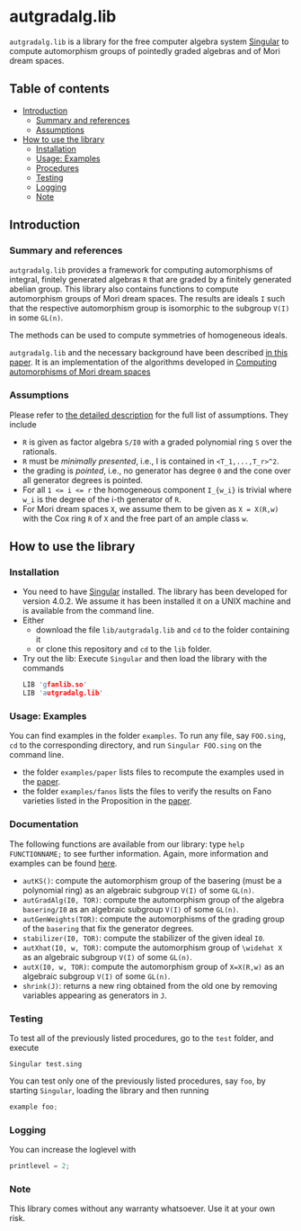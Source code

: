 # autgradalg.lib

`autgradalg.lib` is a library for the free computer algebra system [Singular](#http://singular.uni-kl.de) to compute automorphism groups of pointedly graded algebras and of Mori dream spaces.


## Table of contents
* [Introduction](#Introduction)
    * [Summary and references](#summary-and-references)
    * [Assumptions](#assumptions)
* [How to use the library](#Installation-and-usage)
    * [Installation](#installation)
    * [Usage: Examples](#usage:-examples)
    * [Procedures](#procedures)
    * [Testing](#testing)
    * [Logging](#logging)
    * [Note](#note)


## Introduction

### Summary and references

`autgradalg.lib` provides a framework for computing automorphisms of integral, finitely generated algebras `R` that are graded by a finitely generated abelian group. This library also contains functions to compute automorphism groups of Mori dream spaces. The results are ideals `I` such that the respective automorphism group is isomorphic to the subgroup `V(I)` in some `GL(n)`. 

The methods can be used to compute symmetries of homogeneous ideals.

 `autgradalg.lib` and the necessary background have been described [in this paper](#http://arxiv.org/abs/).
 It is an implementation of the algorithms developed in  [Computing automorphisms of Mori dream spaces](#http://arxiv.org/abs)


### Assumptions
Please refer to [the detailed description](#http://arxiv.org/abs/) for the full list of assumptions. 
They include

* `R` is given as factor algebra `S/I0` with a graded polynomial ring `S` over the rationals.
* `R` must be *minimally presented*, i.e., I is contained in `<T_1,...,T_r>^2`.
* the grading is *pointed*, i.e., no generator has degree `0` and the cone over all generator degrees is pointed.
* For all `1 <= i <= r` the homogeneous component `I_{w_i}` is trivial where `w_i` is the degree of the i-th generator of `R`.
* For Mori dream spaces `X`, we assume them to be given as `X = X(R,w)` with the Cox ring `R` of `X` and the free part of an ample class `w`.


## How to use the library

### Installation

* You need to have [Singular](#http://singular.uni-kl.de) installed. The library has been developed for version 4.0.2. We assume it has been installed it on a UNIX machine and is available from the command line.
* Either
    * download the file `lib/autgradalg.lib` and `cd` to the folder containing it 
    * or clone this repository and `cd` to the `lib` folder.
* Try out the lib: Execute `Singular` and then load the library with the commands
    ```C++
    LIB 'gfanlib.so'
    LIB 'autgradalg.lib'
    ```

### Usage: Examples

You can find examples in the folder `examples`.
To run any file, say `FOO.sing`, `cd` to the corresponding directory, and run `Singular FOO.sing` on the command line.
* the folder `examples/paper` lists files to recompute the examples used in the [paper](#http://arxiv.org).
* the folder `examples/fanos` lists the files to verify the results on Fano varieties listed in the Proposition in the [paper](#http://arxiv.org).


### Documentation

The following functions are available from our library:
type `help FUNCTIONNAME;` to see further information.
Again, more information and examples can be found [here](#http://arxiv.org/abs/).


* `autKS()`: compute the automorphism group of the basering (must be a polynomial ring) as an algebraic subgroup `V(I)` of some `GL(n)`.
* `autGradAlg(I0, TOR)`: compute the automorphism group of the algebra `basering/I0` as an algebraic subgroup `V(I)` of some `GL(n)`.
* `autGenWeights(TOR)`: compute the automorphisms of the grading group of the `basering` that fix the generator degrees.
* `stabilizer(I0, TOR)`: compute the stabilizer of the given ideal `I0`.
* `autXhat(I0, w, TOR)`: compute the automorphism group of `\widehat X` as an algebraic subgroup `V(I)` of some `GL(n)`.
* `autX(I0, w, TOR)`: compute the automorphism group of `X=X(R,w)` as an algebraic subgroup `V(I)` of some `GL(n)`.
* `shrink(J)`: returns a new ring  obtained from the old one by removing variables  appearing as generators in `J`.


### Testing


To test all of the previously listed procedures, go to the `test` folder, and execute
```shell
Singular test.sing
```

You can test only one of the previously listed procedures, say `foo`, by starting `Singular`, loading the library and then running 
```C++
example foo;
```

### Logging

You can increase the loglevel with
```C++
printlevel = 2;
```

### Note

This library comes without any warranty whatsoever. Use it at your own risk.

